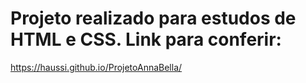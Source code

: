 # Projeto realizado para estudos de HTML e CSS. Link para conferir:
https://haussi.github.io/ProjetoAnnaBella/
